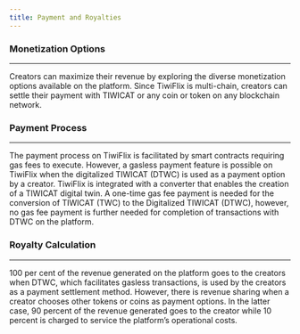 ```yaml
---
title: Payment and Royalties
---
```


### Monetization Options

---

Creators can maximize their revenue by exploring the diverse monetization options available on the platform. Since TiwiFlix is multi-chain, creators can settle their payment with TIWICAT or any coin or token on any blockchain network.


### Payment Process

---

The payment process on TiwiFlix is facilitated by smart contracts requiring gas fees to execute. However, a gasless payment feature is possible on TiwiFlix when the digitalized TIWICAT (DTWC) is used as a payment option by a creator. TiwiFlix is integrated with a converter that enables the creation of a TIWICAT digital twin. A one-time gas fee payment is needed for the conversion of TIWICAT (TWC) to the Digitalized TIWICAT (DTWC), however, no gas fee payment is further needed for completion of transactions with DTWC on the platform.

### Royalty Calculation

---

100 per cent of the revenue generated on the platform goes to the creators when DTWC, which facilitates gasless transactions, is used by the creators as a payment settlement method. However, there is revenue sharing when a creator chooses other tokens or coins as payment options. In the latter case, 90 percent of the revenue generated goes to the creator while 10 percent is charged to service the platform’s operational costs.
